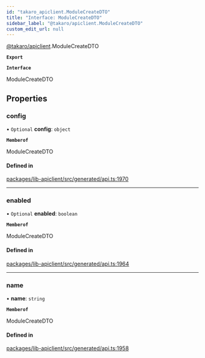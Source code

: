 ```yaml
---
id: "takaro_apiclient.ModuleCreateDTO"
title: "Interface: ModuleCreateDTO"
sidebar_label: "@takaro/apiclient.ModuleCreateDTO"
custom_edit_url: null
---
```


[@takaro/apiclient](../modules/takaro_apiclient.md).ModuleCreateDTO

**`Export`**

**`Interface`**

ModuleCreateDTO

## Properties

### config

• `Optional` **config**: `object`

**`Memberof`**

ModuleCreateDTO

#### Defined in

[packages/lib-apiclient/src/generated/api.ts:1970](https://github.com/niekcandaele/Takaro/blob/91fb19b/packages/lib-apiclient/src/generated/api.ts#L1970)

___

### enabled

• `Optional` **enabled**: `boolean`

**`Memberof`**

ModuleCreateDTO

#### Defined in

[packages/lib-apiclient/src/generated/api.ts:1964](https://github.com/niekcandaele/Takaro/blob/91fb19b/packages/lib-apiclient/src/generated/api.ts#L1964)

___

### name

• **name**: `string`

**`Memberof`**

ModuleCreateDTO

#### Defined in

[packages/lib-apiclient/src/generated/api.ts:1958](https://github.com/niekcandaele/Takaro/blob/91fb19b/packages/lib-apiclient/src/generated/api.ts#L1958)
